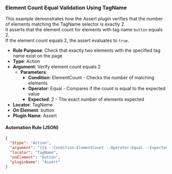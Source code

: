 ### Element Count Equal Validation Using TagName

This example demonstrates how the Assert plugin verifies that the number of elements matching the TagName selector is exactly 2.  
It asserts that the element count for elements with tag name `button` equals 2.  
If the element count equals 2, the assert evaluates to `true`.

- **Rule Purpose**: Check that exactly two elements with the specified tag name exist on the page  
- **Type**: Action  
- **Argument**: Verify element count equals 2  
  - **Parameters**:  
    - **Condition**: ElementCount - Checks the number of matching elements  
    - **Operator**: Equal - Compares if the count is equal to the expected value  
    - **Expected**: 2 - The exact number of elements expected  
- **Locator**: TagName  
- **On Element**: button  
- **Plugin Name**: Assert  

#### Automation Rule (JSON)

```json
{
  "$type": "Action",
  "argument": "{{$ --Condition:ElementCount --Operator:Equal --Expected:2}}",
  "locator": "TagName",
  "onElement": "button",
  "pluginName": "Assert"
}
```
